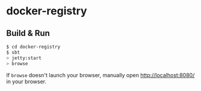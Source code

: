 # docker-registry #

## Build & Run ##

```sh
$ cd docker-registry
$ sbt
> jetty:start
> browse
```

If `browse` doesn't launch your browser, manually open [http://localhost:8080/](http://localhost:8080/) in your browser.
